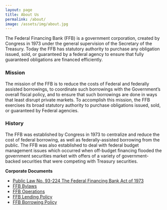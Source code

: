 ```yaml
---
layout: page
title: About Us
permalink: /about/
image: /assets/img/about.jpg
---
```

The Federal Financing Bank (FFB) is a government corporation, created by Congress in 1973 under the general supervision of the Secretary of the Treasury. Today the FFB has statutory authority to purchase any obligation issued, sold, or guaranteed by a federal agency to ensure that fully guaranteed obligations are financed efficiently.

### Mission

The mission of the FFB is to reduce the costs of Federal and federally assisted borrowings, to coordinate such borrowings with the Government’s overall fiscal policy, and to ensure that such borrowings are done in ways that least disrupt private markets. To accomplish this mission, the FFB exercises its broad statutory authority to purchase obligations issued, sold, or guaranteed by Federal agencies.

### History

The FFB was established by Congress in 1973 to centralize and reduce the cost of federal borrowing, as well as federally-assisted borrowing from the public. The FFB was also established to deal with federal budget management issues which occurred when off-budget financing flooded the government securities market with offers of a variety of government-backed securities that were competing with Treasury securities.

**Corporate Documents**

 - [Public Law No. 93-224 The Federal Financing Bank Act of 1973]({{site.baseurl}}/assets/files/1973act.pdf)
 - [FFB Bylaws]({{site.baseurl}}/assets/files/bylaws.pdf)
 - [FFB Operations]({{site.baseurl}}/assets/files/bankops.pdf)
 - [FFB Lending Policy]({{site.baseurl}}/assets/files/lendingpolicy.pdf)
 - [FFB Borrowing Policy]({{site.baseurl}}/assets/files/borrowingpolicy.pdf)  
